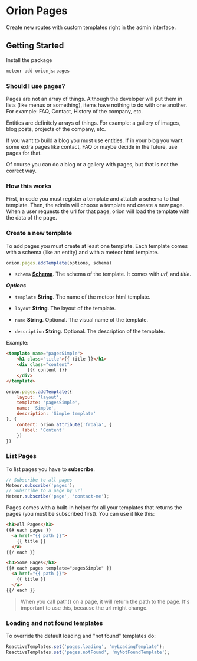 Orion Pages
===========

Create new routes with custom templates right in the admin interface.

## Getting Started

Install the package

```sh
meteor add orionjs:pages
```
### Should I use pages?

Pages are not an array of things. Although the developer will put them in lists (like menus or something), items have nothing to do with one another. For example: FAQ, Contact, History of the company, etc.

Entities are definitely arrays of things. For example: a gallery of images, blog posts, projects of the company, etc.

If you want to build a blog you must use entities. If in your blog you want some extra pages like contact, FAQ or maybe decide in the future, use pages for that.

Of course you can do a blog or a gallery with pages, but that is not the correct way.

### How this works

First, in code you must register a template and attatch a schema to that template.
Then, the admin will choose a template and create a new page.
When a user requests the url for that page, orion will load the template with the data of the page.

### Create a new template

To add pages you must create at least one template.
Each template comes with a schema (like an entity) and with
a meteor html template.

```js
orion.pages.addTemplate(options, schema)
```

- ```schema``` **[Schema](https://github.com/orionjs/core/tree/master/attributes)**. The schema of the template.
It comes with *url*, and *title*.

***Options***

- ```template``` **String**. The name of the meteor html template.

- ```layout``` **String**. The layout of the template.

- ```name``` **String**. Optional. The visual name of the template.

- ```description``` **String**. Optional. The description of the template.

Example:

```html
<template name="pagesSimple">
    <h1 class="title">{{ title }}</h1>
    <div class="content">
        {{{ content }}}
    </div>
</template>
```
```js
orion.pages.addTemplate({
    layout: 'layout',
    template: 'pagesSimple',
    name: 'Simple',
    description: 'Simple template'
}, {
    content: orion.attribute('froala', {
      label: 'Content'
    })
})
```

### List Pages

To list pages you have to **subscribe**.

```js
// Subscribe to all pages
Meteor.subscribe('pages');
// Subscribe to a page by url
Meteor.subscribe('page', 'contact-me');
```

Pages comes with a built-in helper for all your templates that
returns the pages (you must be subscribed first).
You can use it like this:

```html
<h3>All Pages</h3>
{{# each pages }}
  <a href="{{ path }}">
    {{ title }}
  </a>
{{/ each }}

<h3>Some Pages</h3>
{{# each pages template="pagesSimple" }}
  <a href="{{ path }}">
    {{ title }}
  </a>
{{/ each }}
```

> When you call path() on a page, it will return the path to the page. It's important to use this, because the url might change.

### Loading and not found templates

To override the default loading and "not found" templates do:

```js
ReactiveTemplates.set('pages.loading', 'myLoadingTemplate');
ReactiveTemplates.set('pages.notFound', 'myNotFoundTemplate');
```
